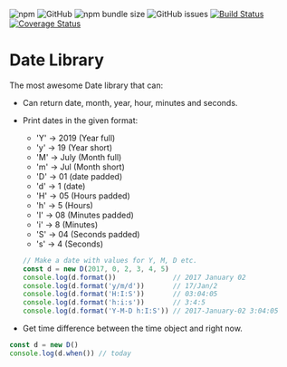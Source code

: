![npm](https://img.shields.io/npm/v/@iamshaash/datelib)
![GitHub](https://img.shields.io/github/license/sprajjwal/few21-date_lib)
![npm bundle size](https://img.shields.io/bundlephobia/min/@iamshaash/datelib)
![GitHub issues](https://img.shields.io/github/issues/sprajjwal/few21-date_lib)
[![Build Status](https://travis-ci.com/sprajjwal/few21-date_lib.svg?branch=master)](https://travis-ci.com/sprajjwal/few21-date_lib)
[![Coverage Status](https://coveralls.io/repos/github/sprajjwal/few21-date_lib/badge.svg?branch=master)](https://coveralls.io/github/sprajjwal/few21-date_lib?branch=master)

# Date Library

The most awesome Date library that can:
  
  - Can return date, month, year, hour, minutes and seconds.
  - Print dates in the given format:

    - 'Y' -> 2019 (Year full)
    - 'y' -> 19 (Year short)
    - 'M' -> July (Month full)
    - 'm' -> Jul (Month short)
    - 'D' ->  01 (date padded)
    - 'd' -> 1 (date)
    - 'H' -> 05 (Hours padded)
    - 'h' -> 5 (Hours)
    - 'I' -> 08 (Minutes padded)
    - 'i' -> 8 (Minutes)
    - 'S' -> 04 (Seconds padded)
    - 's' -> 4 (Seconds)

    ```js
    // Make a date with values for Y, M, D etc.
    const d = new D(2017, 0, 2, 3, 4, 5)
    console.log(d.format())              // 2017 January 02
    console.log(d.format('y/m/d'))       // 17/Jan/2
    console.log(d.format('H:I:S'))       // 03:04:05
    console.log(d.format('h:i:s'))       // 3:4:5
    console.log(d.format('Y-M-D h:I:S')) // 2017-January-02 3:04:05 
    ```

  - Get time difference between the time object and right now.

  ```js
  const d = new D()
  console.log(d.when()) // today
  ```